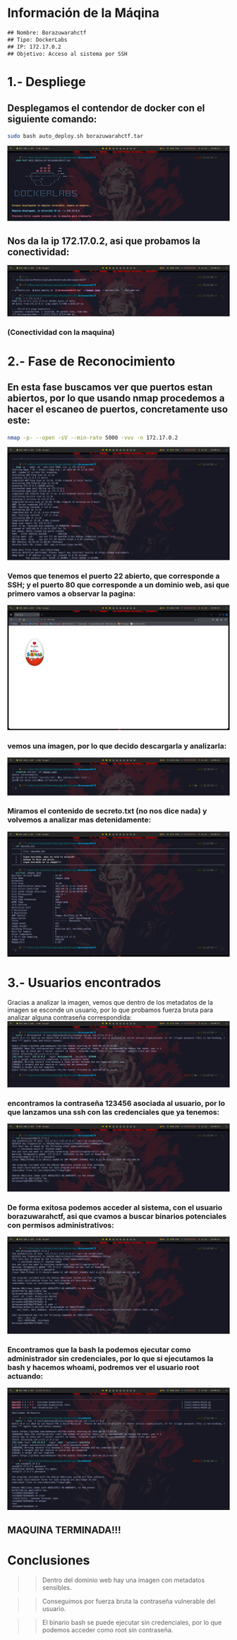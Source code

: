 # Información de la Máqina
    ## Nombre: Borazuwarahctf
    ## Tipo: DockerLabs
    ## IP: 172.17.0.2
    ## Objetivo: Acceso al sistema por SSH

# 1.- Despliege
## Desplegamos el contendor de docker con el siguiente comando:
```bash
sudo bash auto_deploy.sh borazuwarahctf.tar
```
![Despliegue](Despliege_Contenedor.png)
## Nos da la ip 172.17.0.2, asi que probamos la conectividad:
![conectividad](Conectividad_maquina_Ctf.png)
### (Conectividad con la maquina)

# 2.- Fase de Reconocimiento
## En esta fase buscamos ver que puertos estan abiertos, por lo que usando nmap procedemos a hacer el escaneo de puertos, concretamente uso este:
```bash
nmap -p- --open -sV --min-rate 5000 -vvv -n 172.17.0.2
``` 
![escaneo](Fase_Reconocimiento_Puertos.png)
### Vemos que tenemos el puerto 22 abierto, que corresponde a SSH; y el puerto 80 que corresponde a un dominio web, asi que primero vamos a observar la pagina:
![pagina](Dominio_web.png)
### vemos una imagen, por lo que decido descargarla y analizarla:
![imagen1](metadatos_1_imagen.png)
### Miramos el contenido de secreto.txt (no nos dice nada) y volvemos a analizar mas detenidamente:
![imagen2](metadatos_2_imagen.png)

# 3.- Usuarios encontrados
Gracias a analizar la imagen, vemos que dentro de los metadatos de la imagen se esconde un usuario, por lo que probamos fuerza bruta para analizar alguna contraseña correspondida:
![hydra](fuerza_bruta.png)
### encontramos la contraseña 123456 asociada al usuario, por lo que lanzamos una ssh con las credenciales que ya tenemos:
![ssh](ssh_completado.png)
### De forma exitosa podemos acceder al sistema, con el usuario borazuwarahctf, asi que cvamos a buscar binarios potenciales con permisos administrativos:
![binarios](binarios_potenciales.png)
### Encontramos que la bash la podemos ejecutar como administrador sin credenciales, por lo que si ejecutamos la bash y hacemos whoami, podremos ver el usuario root actuando:
![root](root.png)
## MAQUINA TERMINADA!!!

# Conclusiones
>> Dentro del dominio web hay una imagen con metadatos sensibles.

>> Conseguimos por fuerza bruta la contraseña vulnerable del usuario.

>> El binario bash se puede ejecutar sin credenciales, por lo que podemos acceder como root sin contraseña.
